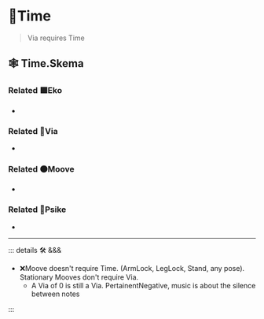 # 🔻<via>Time</via>

> Via requires Time

## 🕸 Time.Skema

### Related 🟩<ekos>Eko</ekos>

-

### Related 🔻<via>Via</via>

-

### Related 🟠<mooves>Moove</mooves>

-

### Related 💜<psike>Psike</psike>

-

---

<!-- =================================================== -->
<!-- =================================================== -->
<!-- =================================================== -->
<!-- =================================================== -->
<!-- =================================================== -->
::: details 🛠 <dev>&&&</dev>

- ❌<error>Moove doesn't require Time. (ArmLock, LegLock, Stand, any pose). Stationary Mooves don't require Via.</error>
    - A Via of 0 is still a Via. PertainentNegative, music is about the silence between notes

:::
